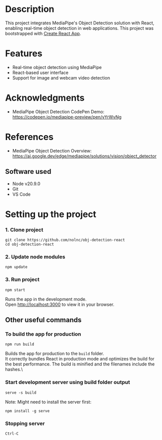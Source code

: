 # Description
This project integrates MediaPipe's Object Detection solution with React, enabling real-time object detection in web applications.
This project was bootstrapped with [Create React App](https://github.com/facebook/create-react-app).

# Features
- Real-time object detection using MediaPipe
- React-based user interface
- Support for image and webcam video detection

# Acknowledgments
- MediaPipe Object Detection CodePen Demo: https://codepen.io/mediapipe-preview/pen/vYrWvNg

# References
- MediaPipe Object Detection Overview: https://ai.google.dev/edge/mediapipe/solutions/vision/object_detector

## Software used
- Node v20.9.0
- Git
- VS Code

# Setting up the project

### 1. Clone project
	git clone https://github.com/nolnc/obj-detection-react
	cd obj-detection-react
	
### 2. Update node modules
	npm update
	
### 3. Run project
	npm start
	
Runs the app in the development mode.\
Open [http://localhost:3000](http://localhost:3000) to view it in your browser.

## Other useful commands
### To build the app for production
	npm run build
Builds the app for production to the `build` folder.\
It correctly bundles React in production mode and optimizes the build for the best performance.
The build is minified and the filenames include the hashes.\

### Start development server using build folder output
	serve -s build
Note: Might need to install the server first:

	npm install -g serve

### Stopping server
	Ctrl-C
